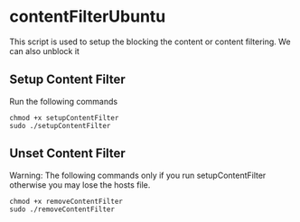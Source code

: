 # contentFilterUbuntu
This script is used to setup the blocking the content or content filtering. We can also unblock it

## Setup Content Filter
Run the following  commands
```
chmod +x setupContentFilter
sudo ./setupContentFilter
```
## Unset Content Filter
Warning: The following commands only if you run setupContentFilter otherwise you may lose the hosts file.
```
chmod +x removeContentFilter
sudo ./removeContentFilter
```
